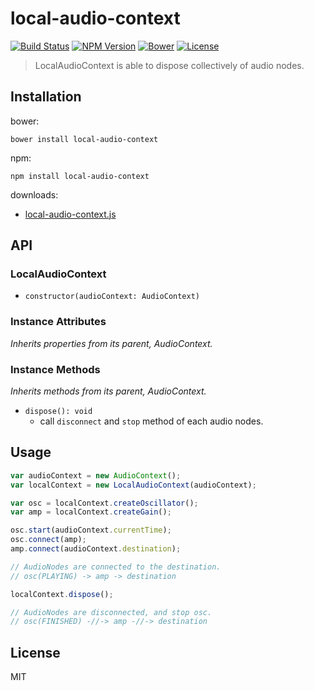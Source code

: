 # local-audio-context
[![Build Status](http://img.shields.io/travis/mohayonao/local-audio-context.svg?style=flat-square)](https://travis-ci.org/mohayonao/local-audio-context)
[![NPM Version](http://img.shields.io/npm/v/local-audio-context.svg?style=flat-square)](https://www.npmjs.org/package/local-audio-context)
[![Bower](http://img.shields.io/bower/v/local-audio-context.svg?style=flat-square)](http://bower.io/search/?q=local-audio-context)
[![License](http://img.shields.io/badge/license-MIT-brightgreen.svg?style=flat-square)](http://mohayonao.mit-license.org/)

> LocalAudioContext is able to dispose collectively of audio nodes.

## Installation

bower:
```
bower install local-audio-context
```

npm:
```
npm install local-audio-context
```

downloads:

- [local-audio-context.js](https://raw.githubusercontent.com/mohayonao/local-audio-context/master/build/local-audio-context.js)

## API

### LocalAudioContext
- `constructor(audioContext: AudioContext)`

### Instance Attributes
_Inherits properties from its parent, AudioContext._

### Instance Methods
_Inherits methods from its parent, AudioContext._

- `dispose(): void`
  - call `disconnect` and `stop` method of each audio nodes.

## Usage

```javascript
var audioContext = new AudioContext();
var localContext = new LocalAudioContext(audioContext);

var osc = localContext.createOscillator();
var amp = localContext.createGain();

osc.start(audioContext.currentTime);
osc.connect(amp);
amp.connect(audioContext.destination);

// AudioNodes are connected to the destination.
// osc(PLAYING) -> amp -> destination

localContext.dispose();

// AudioNodes are disconnected, and stop osc.
// osc(FINISHED) -//-> amp -//-> destination
```

## License
MIT
